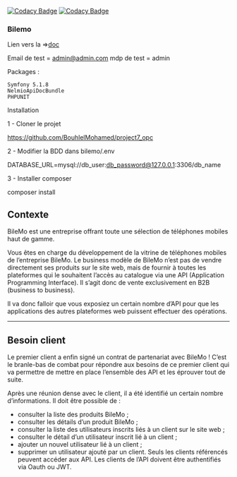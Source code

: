 
[![Codacy Badge](https://api.codacy.com/project/badge/Grade/36226f74e0554de1806dd0dde27b3a2f)](https://app.codacy.com/gh/BouhlelMohamed/project7_opc?utm_source=github.com&utm_medium=referral&utm_content=BouhlelMohamed/project7_opc&utm_campaign=Badge_Grade)
[![Codacy Badge](https://api.codacy.com/project/badge/Grade/c08a4cacaa17486ab76cbf4fa494c918)](https://app.codacy.com/gh/BouhlelMohamed/project7_opc?utm_source=github.com&utm_medium=referral&utm_content=BouhlelMohamed/project7_opc&utm_campaign=Badge_Grade)

<h3>Bilemo</h3>

Lien vers la =><a href="http://p7.mohamed-bouhlel.com/doc">doc</a>

Email de test = admin@admin.com
mdp de test = admin

Packages : 

    Symfony 5.1.8
    NelmioApiDocBundle
    PHPUNIT

Installation

1 - Cloner le projet

https://github.com/BouhlelMohamed/project7_opc

2 - Modifier la BDD dans bilemo/.env

DATABASE_URL=mysql://db_user:db_password@127.0.0.1:3306/db_name

3 - Installer composer 

 composer install

<h2>Contexte</h2>
BileMo est une entreprise offrant toute une sélection de téléphones mobiles haut de gamme.

Vous êtes en charge du développement de la vitrine de téléphones mobiles de l’entreprise BileMo. Le business modèle de BileMo n’est pas de vendre directement ses produits sur le site web, mais de fournir à toutes les plateformes qui le souhaitent l’accès au catalogue via une API (Application Programming Interface). Il s’agit donc de vente exclusivement en B2B (business to business).

Il va donc falloir que vous exposiez un certain nombre d’API pour que les applications des autres plateformes web puissent effectuer des opérations.
<hr>
<h2>Besoin client</h2>

Le premier client a enfin signé un contrat de partenariat avec BileMo ! C’est le branle-bas de combat pour répondre aux besoins de ce premier client qui va permettre de mettre en place l’ensemble des API et les éprouver tout de suite.

Après une réunion dense avec le client, il a été identifié un certain nombre d’informations. Il doit être possible de :

- consulter la liste des produits BileMo ;
- consulter les détails d’un produit BileMo ;
- consulter la liste des utilisateurs inscrits liés à un client sur le site web ; 
- consulter le détail d’un utilisateur inscrit lié à un client ; 
- ajouter un nouvel utilisateur lié à un client ; 
- supprimer un utilisateur ajouté par un client. Seuls les clients référencés peuvent accéder aux API. Les clients de l’API doivent être authentifiés via Oauth ou JWT.
